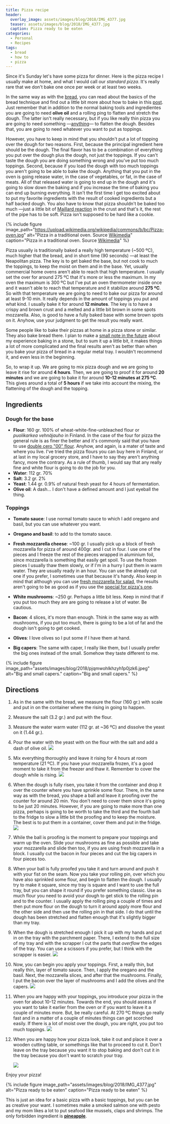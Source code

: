 ```yaml
---
title: Pizza recipe
header:
  overlay_image: assets/images/blog/2018/IMG_4377.jpg
  teaser: assets/images/blog/2018/IMG_4377.jpg
  caption: Pizza ready to be eaten
categories:
  - Personal
  - Recipes
tags:
  - bread
  - how to
  - pizza
---
```

Since it's Sunday let's have some pizza for dinner. Here is the pizza recipe I usually make at home, and what I would call our _standard pizza_. It's really rare that we don't bake one once per week or at least two weeks.

In the same way as with the [bread](/blog/2017/11/17/my-bread-recipe/), you can read about the basics of the bread technique and find out a little bit more about how to bake in this [post](/blog/2017/11/16/the-preliminaries-for-bread-and-pizza-making/). Just remember that in addition to the normal baking tools and ingredientes you are going to need **olive oil** and a rolling ping to flatten and stretch the dough. The latter isn't really necessary, but if you like really thin pizza you are going to need something —[anything](https://imaddictedtocooking.com/rolling-pin-substitute/)— to flatten the dough. Besides that, you are going to need whatever you want to put as toppings.

However, you have to keep in mind that you shouldn't put a lot of topping over the dough for two reasons. First, because the principal ingredient here should be the dough. The final flavor has to be a combination of everything you put over the dough plus the dough, not just the toppings. If you can't taste the dough you are doing something wrong and you've put too much toppings. Second, because if you load the dough with too much toppings you aren't going to be able to bake the dough. Anything that you put in the oven is going release water, in the case of vegetables, or fat, in the case of meats. All of that released water is going to end up in the dough and it's going to slow down the baking and if you increase the time of baking you can end up burning everything. It isn't the first time I get too excited about to put my favorite ingredients with the result of cooked ingredients but a half backed dough. You also have to know that pizza shouldn't be baked too much —just a little bit of [Maillard reaction](/blog/2017/11/16/the-preliminaries-for-bread-and-pizza-making/#maillard-reaction) in the crust and that's it, the rest of the pipe has to be soft. Pizza isn't supposed to be hard like a cookie.

{% include figure image_path="https://upload.wikimedia.org/wikipedia/commons/b/bc/Pizza-oven.jpg" alt="Pizza in a traditional oven. Source [Wikimedia](https://commons.wikimedia.org/wiki/File:Pizza-oven.jpg)" caption="Pizza in a traditional oven. Source [Wikimedia](https://commons.wikimedia.org/wiki/File:Pizza-oven.jpg)" %}

Pizza usually is traditionally baked a really high temperature (~500 ºC), much higher that the bread, and in short time (90 seconds) —at least the Neapolitan pizza. The key is to get baked the base, but not cook to much the toppings, to keep the moist on them and in the base. Yet, usually commercial home ovens aren't able to reach that high temperature. I usually set the over for around 275 ºC that it's more or less the maximum. In my oven the maximum is 300 ºC but I've put an oven thermometer inside once and it wasn't able to reach that temperature and it stabilize around **275 ºC**. So with that temperature we are going to need to bake our pizza for around at least 9-10 min. It really depends in the amount of toppings you put and what kind. I usually bake it for around **12 minutes**. The key is to have a crispy and brown crust and a melted and a little bit brown in some spots mozzarella. Also, is good to have a fully baked base with some brown spots on it. Anyhow, use your judgment to get the result you really want.

Some people like to bake their pizzas at home in a pizza stone or similar. They also bake bread there. I plan to make a [small note in the future](/blog/?p=940&preview=true) about my experience baking in a stone, but to sum it  up a little bit, it makes things a lot of more complicated and the final results aren't as better than when you bake your pizza of bread in a regular metal tray. I wouldn't recommend it, and even less in the beginning.

So, to wrap it up. We are going to mix pizza dough and we are going to leave it rise for around **4 hours**. Then, we are going to proof it for around **20 minutes** and we are going to bake it for around **10-12 minutes at 275 ºC**. This gives around a total of **5 hours** if we take into account the mixing, the flattening of the dough and the topping.

## Ingredients

### Dough for the base

* **Flour**: 160 gr. 100% of wheat-white-fine-unbleached flour or _puolikarkea vehnäjauho_ in Finland. In the case of the four for pizza the general rule is as finer the better and it's commonly said that you have to use [double cero "00" flour](https://www.saveur.com/article/Kitchen/Best-Flour-for-Making-Pizza). Anyhow, and again, is a mater of taste and where you live. I've tried the pizza flours you can buy here in Finland, or at last in my local grocery store, and I have to say they aren't anything fancy, more the contrary. As a rule of thumb, I would say that any really fine and white flour is going to do the job for you.
* **Water**: 112 gr. 70%
* **Salt**: 3.2 gr. 2%
* **Yeast**: 1.44 gr. 0.9% of natural fresh yeast for 4 hours of fermentation.
* **Olive oil**:  A dash… I don't have a defined amount and I just eyeball the thing.

### Toppings

* **Tomato sauce**: I use normal tomato sauce to which I add oregano and basil, but you can use whatever you want.
* **Oregano and basil**: to add to the tomato sauce.
* **Fresh mozzarella cheese**:  ~100 gr. I usually pick up a block of fresh mozzarella for pizza  of around 400gr. and I cut in four. I use one of the pieces and I freeze the rest of the pieces wrapped in aluminium foil, since mozzarella is something that easily get spoil. To use the frozen pieces I usually thaw them slowly, or if I'm in a hurry I put them in warm water. They are usually ready in an hour. You can use the already cut one if you prefer, I sometimes use that because it's handy. Also keep in mind that although you can use [fresh mozzarella for salad](https://img.tesco.ie/Groceries/pi/862/8001868012862/IDShot_225x225.jpg), the results aren't going to be as good as if you use the [special for pizza's one](https://salvo1968.co.uk/media/catalog/product/cache/1/image/700x/9df78eab33525d08d6e5fb8d27136e95/1/0/1058_-_mozzarella_filone_1kg.jpg).

* **White mushrooms**: ~250 gr. Perhaps a little bit less. Keep in mind that if you put too much they are are going to release a lot of water. Be cautious.
* **Bacon**: 4 slices, it's more than enough. Think in the same way as with mushrooms, if you put too much, there is going to be a lot of fat and the dough isn't going to get cooked.
* **Olives**: I love olives so I put some if I have them at hand.
* **Big capers**: The same with caper, I really like them, but I usually prefer the big ones instead of the small. Somehow they taste different to me.

{% include figure image_path="assets/images/blog/2018/pjqmwohlkhzyh1p0jzk6.jpeg" alt="Big and small capers." caption="Big and small capers." %}

## Directions

1. As in the same with the bread, we measure the flour (160 gr.) with scale and put in on the container where the rising in going to happen.
2. Measure the salt (3.2 gr.) and put with the flour.
3. Measure the water warm water (112 gr. at ~36 ºC) and dissolve the yeast on it (1.44 gr.).
4. Pour the water with the yeast with on the flour with the salt and add a dash of olive oil.
     ![](https://imgur.com/Z1BtKUR.jpeg)
5. Mix everything thoroughly and leave it rising for 4 hours at room temperature (21 ºC). If you have your mozzarella frozen, it's a good moment to take it from the freezer and thaw it. Remember to cover the dough while is rising.
     ![](https://imgur.com/12V5jlO.jpeg)

6. When the dough is fully risen, you take it from the container and drop it over the counter where you have sprinkle some flour. There, in the same way as with the bread, you shape a ball and leave it proofing over the counter for around 20 min. You don't need to cover them since it's going to be just 20 minutes. However, if you are going to make more than one pizza, perhaps is going to be worth to take the third and the fourth ball to the fridge to slow a little bit the proofing and to keep the moisture. The best is to put them in a container, cover them and put in the fridge.
     ![](https://imgur.com/bz410j2.jpeg)

7. While the ball is proofing is the moment to prepare your toppings and warm up the oven. Slide your mushrooms as fine as possible and take your mozzarella and slide then too, if you are using fresh mozzarella in a block. I usually cut the bacon in four pieces and cut the big capers in four pieces too.
8. When your ball is fully proofed you take it and turn around and push it with your fist on the seam. Now you take your rolling pin, over which you have also sprinkled some flour, and begin to flatten the dough. I usually try to make it square, since my tray is square and I want to use the full tray, but you can shape it round if you prefer something classic. Use as much flour you need to avoid your dough to get stick to the rolling pin and to the counter. I usually apply the rolling ping a couple of times and then put more flour on the dough to turn it around apply more flour and the other side and then use the rolling pin in that side. I do that until the dough has been stretched and flatten enough that it's slightly bigger than my tray.
9. When the dough is stretched enough I pick it up with my hands and put in on the tray with the parchment paper. There, I extend to the full size of my tray and with the scrapper I cut the parts that _overflow_ the edges of the tray. You can use a scissors if you prefer, but I think with the scrapper is easier.
   ![](https://imgur.com/meotz79.jpeg)

10. Now, you can begin you apply your toppings. First, a really thin, but really thin, layer of tomato sauce. Then, I apply the oregano and the basil. Next, the mozzarella slices, and after that the mushrooms. Finally, I put the bacon over the layer of mushrooms and I add the olives and the capers.
    ![](https://imgur.com/tXaI5hF.jpeg)

11. When you are happy with your toppings, you introduce your pizza in the oven for about 10-12 minutes. Towards the end, you should assess if you want to take it earlier from the oven or if you want to leave it a couple of minutes more. But, be really careful. At 270 ºC things go really fast and in a matter of a couple of minutes things can get scorched easily. If there is a lot of moist over the dough, you are right, you put too much toppings.
    ![](https://imgur.com/Egw5nZP.jpeg)

12. When you are happy how your pizza look, take it out and place it over a wooden cutting table, or somethings like that to proceed to cut it. Don't leave on the tray because you want it to stop baking and don't cut it in the tray because you don't want to scratch your tray.

    ![](https://imgur.com/UrVrR2p.jpeg)

Enjoy your pizza!

{% include figure image_path="assets/images/blog/2018/IMG_4377.jpg" alt="Pizza ready to be eaten" caption="Pizza ready to be eaten" %}

This is just an idea for a basic pizza with a basic toppings, but you can be as creative your want. I sometimes make a smoked salmon one with pesto and my mom likes a lot to put seafood like mussels, claps and shrimps. The only forbidden ingredient is **[pineapple](https://www.quora.com/Why-is-pineapple-on-pizza-so-controversial)**.
